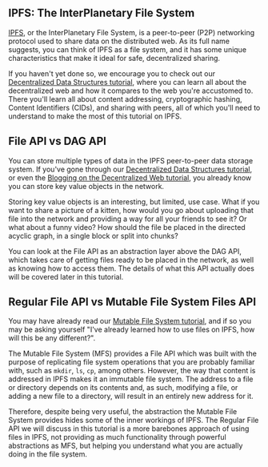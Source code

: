 
## IPFS: The InterPlanetary File System

[IPFS](https://ipfs.io/), or the InterPlanetary File System, is a peer-to-peer (P2P) networking protocol used to share data on the distributed web. As its full name suggests, you can think of IPFS as a file system, and it has some unique characteristics that make it ideal for safe, decentralized sharing.

If you haven't yet done so, we encourage you to check out our [Decentralized Data Structures tutorial](https://proto.school/#/data-structures/), where you can learn all about the decentralized web and how it compares to the web you're accustomed to. There you'll learn all about content addressing, cryptographic hashing, Content Identifiers (CIDs), and sharing with peers, all of which you'll need to understand to make the most of this tutorial on IPFS.

## File API vs DAG API

You can store multiple types of data in the IPFS peer-to-peer data storage system. If you've gone through our [Decentralized Data Structures tutorial](https://proto.school/#/data-structures/), or even the [Blogging on the Decentralized Web tutorial](https://proto.school/#/blog), you already know you can store key value objects in the network.

Storing key value objects is an interesting, but limited, use case. What if you want to share a picture of a kitten, how would you go about uploading that file into the network and providing a way for all your friends to see it? Or what about a funny video? How should the file be placed in the directed acyclic graph, in a single block or split into chunks?

You can look at the File API as an abstraction layer above the DAG API, which takes care of getting files ready to be placed in the network, as well as knowing how to access them. The details of what this API actually does will be covered later in this tutorial.

## Regular File API vs Mutable File System Files API

You may have already read our [Mutable File System tutorial](https://proto.school/#/mutable-file-system), and if so you may be asking yourself "I've already learned how to use files on IPFS, how will this be any different?".

The Mutable File System (MFS) provides a File API which was built with the purpose of replicating file system operations that you are probably familiar with, such as `mkdir`, `ls`, `cp`, among others. However, the way that content is addressed in IPFS makes it an immutable file system. The address to a file or directory depends on its contents and, as such, modifying a file, or adding a new file to a directory, will result in an entirely new address for it.

Therefore, despite being very useful, the abstraction the Mutable File System provides hides some of the inner workings of IPFS. The Regular File API we will discuss in this tutorial is a more barebones approach of using files in IPFS, not providing as much functionality through powerful abstractions as MFS, but helping you understand what you are actually doing in the file system.


